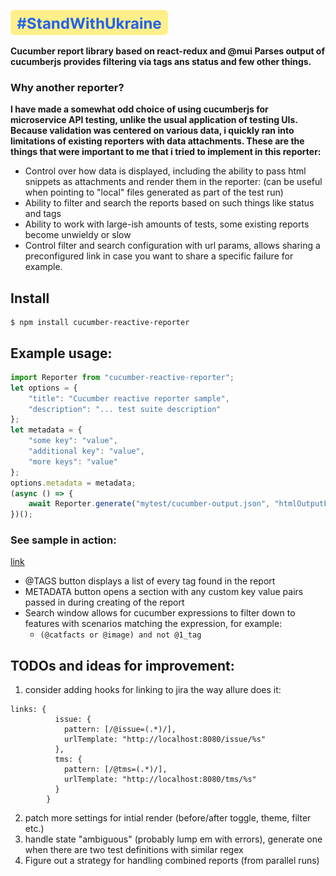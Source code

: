 [![#StandWithUkraine](https://raw.githubusercontent.com/vshymanskyy/StandWithUkraine/main/badges/StandWithUkraine.svg)](https://vshymanskyy.github.io/StandWithUkraine)

<b>Cucumber report library based on react-redux and @mui
Parses output of cucumberjs
provides filtering via tags ans status and few other things.</b>
<br>
### Why another reporter? ###
<b>I have made a somewhat odd choice of using cucumberjs for microservice API testing, unlike the usual application of testing UIs.
Because validation was centered on various data, i quickly ran into limitations of existing reporters with data attachments. 
These are the things that were important to me that i tried to implement in this reporter:
</b>

* Control over how data is displayed, including the ability to pass html snippets as attachments and render them in the reporter: (can be useful when pointing to "local" files generated as part of the test run)
* Ability to filter and search the reports based on such things like status and tags
* Ability to work with large-ish amounts of tests, some existing reports become unwieldy or slow
* Control filter and search configuration with url params, allows sharing a preconfigured link in case you want to share a specific failure for example.

</p>

## Install

```shell
$ npm install cucumber-reactive-reporter
```
## Example usage:

```js
import Reporter from "cucumber-reactive-reporter";
let options = {
    "title": "Cucumber reactive reporter sample",
    "description": "... test suite description"
};
let metadata = {
    "some key": "value",
    "additional key": "value",
    "more keys": "value"
};
options.metadata = metadata;
(async () => {
    await Reporter.generate("mytest/cucumber-output.json", "htmlOutputFolder/", options);
})();
```

### See sample in action:
[link](https://unsuspecting-noob.github.io/cucumber-reactive-reporter/index.html)

* @TAGS button displays a list of every tag found in the report
* METADATA button opens a section with any custom key value pairs passed in during creating of the report
* Search window allows for cucumber expressions to filter down to features with scenarios matching the expression, for example:
    * ```(@catfacts or @image) and not @1_tag```
## TODOs and ideas for improvement:

1. consider adding hooks for linking to jira the way allure does it: 
```
links: {
          issue: {
            pattern: [/@issue=(.*)/],
            urlTemplate: "http://localhost:8080/issue/%s"
          },
          tms: {
            pattern: [/@tms=(.*)/],
            urlTemplate: "http://localhost:8080/tms/%s"
          }
        }
```
2. patch more settings for intial render (before/after toggle, theme, filter etc.)
3. handle state "ambiguous" (probably lump em with errors), generate one when there are two test definitions with similar regex
4. Figure out a strategy for handling combined reports (from parallel runs)